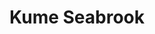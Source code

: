 ---
layout: place
title: Kume Seabrook
permalink: /new-hampshire/seabrook/kume-seabrook.html
stateAbbr: NH
stateName: New Hampshire
cityName: Seabrook
seo:
  type: restaurant
  links: null
place_id: ChIJW3jPU1fm4okRW1K6rZPhiSQ
photos:
  - name: >-
      places/ChIJW3jPU1fm4okRW1K6rZPhiSQ/photos/AeeoHcKrmOP-3xT8h0wuJ0FFKj0InAMfCYP3amkDtUcgu4oX6-IfEPcAWlNdHV0eFrqJNZowGG3j0YHlkh_gpFpkilpkkLC51CDVyjGJnf0_zN7JhTut4TkDBEeJAhAvmcGxwtzEQ-KffNP96SIgoRx6YYQGqpx7TgAEjOft7XP0-j7xEonohIQBMt26Z3e_0RDA-ftZ64MMRfin0IDhA6SoDOZNH4PjaGcsWViLsU8bbkiNOPMNXRs-rWw-2p3K9sHMSaBkOkcqDbD2nq3cQO_wrNualEDJzMVSfWRtQ-uyLLVRVQ
    widthPx: 4800
    heightPx: 3200
    authorAttributions:
      - displayName: Kume Seabrook
        uri: https://maps.google.com/maps/contrib/110233356666943994561
        photoUri: >-
          https://lh3.googleusercontent.com/a-/ALV-UjXkpOisPcxppwj6_LzH1znpdGlTzV6JN7JZeD0Cmphs5AzfmtE=s100-p-k-no-mo
    flagContentUri: >-
      https://www.google.com/local/imagery/report/?cb_client=maps_api_places.places_api&image_key=!1e10!2sAF1QipMaAQBJreZAuT6AWM6kZl_WtLCstNMcQ8jIxprU&hl=en-US
    googleMapsUri: >-
      https://www.google.com/maps/place//data=!3m4!1e2!3m2!1sAF1QipMaAQBJreZAuT6AWM6kZl_WtLCstNMcQ8jIxprU!2e10!4m2!3m1!1s0x89e2e65753cf785b:0x2489e193adba525b
  - name: >-
      places/ChIJW3jPU1fm4okRW1K6rZPhiSQ/photos/AeeoHcI0scb_v1NV7MI7CIjdinyw1NdMRHY8mS0aZSz5wRuLzp9Eur0_x-t4iX4mVLNHc0aE7NvTN-_-rMCG2jimtQQ3fV4bjxBm1UkDOODxu-4mGpHpDertkKjkejVGWFuwZCytY7norw11EsjkVsn0Qlhk3KtAt1BEoyq7WJldMf6HBk6u8-ErdSEJU5eMFnknY1bNkCcK5CgaVLyvN7v7Z9IdgHE6L_rzXpLiZJdXkzggb6hUvkoeR8Hu7lw9E0qYuYDnQJWToG7DHF0rSRzv_7GAOr7cG-wekg9rPHQdjpFkFA
    widthPx: 1702
    heightPx: 1276
    authorAttributions:
      - displayName: Kume Seabrook
        uri: https://maps.google.com/maps/contrib/110233356666943994561
        photoUri: >-
          https://lh3.googleusercontent.com/a-/ALV-UjXkpOisPcxppwj6_LzH1znpdGlTzV6JN7JZeD0Cmphs5AzfmtE=s100-p-k-no-mo
    flagContentUri: >-
      https://www.google.com/local/imagery/report/?cb_client=maps_api_places.places_api&image_key=!1e10!2sAF1QipNUQZlOv5wBWJGPs76SNgRv0_fijcKGIlfnybA4&hl=en-US
    googleMapsUri: >-
      https://www.google.com/maps/place//data=!3m4!1e2!3m2!1sAF1QipNUQZlOv5wBWJGPs76SNgRv0_fijcKGIlfnybA4!2e10!4m2!3m1!1s0x89e2e65753cf785b:0x2489e193adba525b
  - name: >-
      places/ChIJW3jPU1fm4okRW1K6rZPhiSQ/photos/AeeoHcLxhXmOUXiHhLC0LSHzGy9TJqbsm3uT3oHafNLuWHMbGJeLAXfY9_yf3m3vY4zqrYwxDQsQAYTuT-D6gb3BpGdlyDCUW-UTaq3wLfEcXYnRVEJOVQB2Ksee0Xo_fpH0sDdsQlQQYQWoBvyc1pibRbSMTdR7HfWDONFFVOG-eEYXgxCOmpH94vqJF5b75BAwBv6DvyvBpV3s88deO2HVoxZpSgr672oAMVA7YIJCKwdla1pQTuKIU23MOdGDem7mqjYkuc9S3e2ZSSc5s5vYBCzhflnoiFLqnzIu5snELqMYi620pbVJpI770fpbbDsIW6ol5NRhp_GULsbdEGjg-KWlBY2mq775veKadMDislrJOIXqzbi-ONLSRThxrql3dgbP-FFkR1H7WxH3eSD6XWfFDbhzE8O94XQb5f4j4v9O4gY4
    widthPx: 3024
    heightPx: 4032
    authorAttributions:
      - displayName: Brittni May
        uri: https://maps.google.com/maps/contrib/112293949235438992249
        photoUri: >-
          https://lh3.googleusercontent.com/a-/ALV-UjXy-YaP1YpRu68SE7PR-UHFEfujliUWkutIi9eAwnWvymn8zDNf=s100-p-k-no-mo
    flagContentUri: >-
      https://www.google.com/local/imagery/report/?cb_client=maps_api_places.places_api&image_key=!1e10!2sCIHM0ogKEICAgIDuq9-1hgE&hl=en-US
    googleMapsUri: >-
      https://www.google.com/maps/place//data=!3m4!1e2!3m2!1sCIHM0ogKEICAgIDuq9-1hgE!2e10!4m2!3m1!1s0x89e2e65753cf785b:0x2489e193adba525b
  - name: >-
      places/ChIJW3jPU1fm4okRW1K6rZPhiSQ/photos/AeeoHcIDYnCFtok2lV8zqOSLICVNy02ki4JwJjAQZshnOvTf01Wv-mX9EnChmcHUlTYn4VB7LFj0QhK_oSB6nm8viy-8aHZujzqG4ER-JM9mRu6ha_VPUjh9wVdFihyYCs4tKB_vWtIXTPcn5Yu0cU8ze4hkLVQB6zjVycIa72-fBx-KSrYe2X-RiI3PmGDPg5l3x5EDQnKjXlohaPFLgzLe3G1iqCN0hrIwB27MS7JrtDKdNhnzoiNhw0y-BJ4zPv-bfNvoeXXrVhfXjtoTVPWhFHlPoGArYu1LoXn5QvEopOJvAjWag3DvvFXq1ck0AdkmjM-l6RJmFSPIJNA_7bJ3OUccp72Zksy8IZvGvQiFcsuTgMk0iQ-tZgQWlW5GNke3yik_Lv8aNmlyUpalfTvn7Fq2LZVIgRmyVv3AFMgHk2sAU4c
    widthPx: 3072
    heightPx: 4080
    authorAttributions:
      - displayName: Sebastian Gonzalez
        uri: https://maps.google.com/maps/contrib/102854260078655547483
        photoUri: >-
          https://lh3.googleusercontent.com/a-/ALV-UjXfnPUBmPS6RtoFgGNsnfwappRCN43BKDoIjvAad-ofQGsB4R5a=s100-p-k-no-mo
    flagContentUri: >-
      https://www.google.com/local/imagery/report/?cb_client=maps_api_places.places_api&image_key=!1e10!2sCIHM0ogKEICAgIDT05iSygE&hl=en-US
    googleMapsUri: >-
      https://www.google.com/maps/place//data=!3m4!1e2!3m2!1sCIHM0ogKEICAgIDT05iSygE!2e10!4m2!3m1!1s0x89e2e65753cf785b:0x2489e193adba525b
  - name: >-
      places/ChIJW3jPU1fm4okRW1K6rZPhiSQ/photos/AeeoHcI4FYr7fXjTQxMI9mJqI4O4f1r6NsH2vi549sQHhpMM8BODXV7T298EgiVSh3afU1_USsnsQeH3l8_nz22jP_u9J84HgVIEYzCxG7bIZDuYMmZc-oT8TbhMtHunUQWseiM-fpiLhg0sl7mfUDphbFqCMDwnKMa8_hIKZGyCrBB5LuOAjERCvnaaRokTgPZtRWZ-u-e1T0L79CYtsJJCZAJ1tBk399ck-hDSkRCZDPUg6XipunXXRP8kBtYZbJvtbkRlArHvGMqHV-AHcuSAtNyeOk0hIG5ZEE9O--XVJqUWp0etxsew_BMy4znmYCwhyc2HyOisWNvY56MHQ4Lk-0rSCcvMgU5CUH05DXe9XdMGR0xVqQXZNq6EKck2YgEthFRmKFl66Ty-PXnRRoZGCoBL9WL-2r2eSAJDuRrsewI82H_P
    widthPx: 4032
    heightPx: 3024
    authorAttributions:
      - displayName: Chaz
        uri: https://maps.google.com/maps/contrib/109008545690681000275
        photoUri: >-
          https://lh3.googleusercontent.com/a-/ALV-UjUSG_cRYMbZcnMQW0kviEBEdMVJDoZTHvwfIOE3WBmTgvkPr0wL=s100-p-k-no-mo
    flagContentUri: >-
      https://www.google.com/local/imagery/report/?cb_client=maps_api_places.places_api&image_key=!1e10!2sCIHM0ogKEICAgICF25ucqwE&hl=en-US
    googleMapsUri: >-
      https://www.google.com/maps/place//data=!3m4!1e2!3m2!1sCIHM0ogKEICAgICF25ucqwE!2e10!4m2!3m1!1s0x89e2e65753cf785b:0x2489e193adba525b
  - name: >-
      places/ChIJW3jPU1fm4okRW1K6rZPhiSQ/photos/AeeoHcJ_d-PA1Sa6eLZeDkLg-2Ethxj35wk2pCrSH89wjJXNxlK_-xN3_DxkW5qp8YBvJP_NDLreMgBTuH0hPF89DbusHK1A3B8JD_ziG1tdaZsFhfP7dUR8n3X6dnkt_JenLhHu4cjY3gMxLQ9tw2Zhv0nvNuHzgG2TCK_yqabx0J0FBUmU_aoNlDsHUOI_HPngZgcsDQDpdnxTEB5yGe_AjJzOT_u9EKlQull9Awe3rWtrbI3fR4QH14VjSMvMl9xmPcb8NcAd7_7gb3HQ5HkDiVhX4EgXw6BQ5CM3pncTtJWy85GfFyEito_lmRMwrgRby_NyWVPXpbWaZht5yxz1JviRr7rYeMk82q-mEoLPdpMu5JOdQDfZ9b-8_VHDDddQRzPbmp4n-vWluPe5pt6m4V39j5aOTy_Rt7zLua_OA0xcmZz3
    widthPx: 4080
    heightPx: 3072
    authorAttributions:
      - displayName: Chad Fillion
        uri: https://maps.google.com/maps/contrib/117651351357971462853
        photoUri: >-
          https://lh3.googleusercontent.com/a-/ALV-UjVZ8qwz5h46P3AnQ_SU_aF-Zgz6VBo9EUZKZ36a1r7dKOlnmLNc=s100-p-k-no-mo
    flagContentUri: >-
      https://www.google.com/local/imagery/report/?cb_client=maps_api_places.places_api&image_key=!1e10!2sCIHM0ogKEICAgIDr3JmSvAE&hl=en-US
    googleMapsUri: >-
      https://www.google.com/maps/place//data=!3m4!1e2!3m2!1sCIHM0ogKEICAgIDr3JmSvAE!2e10!4m2!3m1!1s0x89e2e65753cf785b:0x2489e193adba525b
  - name: >-
      places/ChIJW3jPU1fm4okRW1K6rZPhiSQ/photos/AeeoHcKG8Q-sV_6Lg5CzBbsKQEkYeb1lgOps42k8iNYOXs_ndOUjOI2wQFNCd8Jba_yWvdaR7dXcrP4CtTDUBDc89_aO-Yjynl83UVn4pxuGO8eSQhvGvqxNm8txIV21y30EpEpSVND0rhPHChJX_Wa5dy4yu-uaGHf1kdZHhM-Qnj0XphKLvKzdHP6uw00_jLW1oVMHFrbsPUlAJ3nLo8UK5HJXETDw3xewWype1R8eLiJ9WnWexKNLm6Bp2rh6MMw4kK4VKCGWonL4zsfqAa48s9bkLhoCsny4vW0_PLLoSowPvNSrpmLSuOLTIk2BdHdYJ6bhwK74Zjoo93HiTILI8_skmPxCRtLmMwKSufw1t8i0W0uIBFPXJ0RtiXSqSqzCouln53gA2ELqqsAZD8PkmrYu3Iizbrcu1gojtr2Y6c6HV5VS
    widthPx: 3024
    heightPx: 4032
    authorAttributions:
      - displayName: Kathy Dwyer
        uri: https://maps.google.com/maps/contrib/106375355894166479060
        photoUri: >-
          https://lh3.googleusercontent.com/a-/ALV-UjU3VCrPqUCjtLpp8SvE8JM1pDijbx7yQNN76PByuBgfFN45QMgC7g=s100-p-k-no-mo
    flagContentUri: >-
      https://www.google.com/local/imagery/report/?cb_client=maps_api_places.places_api&image_key=!1e10!2sCIHM0ogKEICAgICj-J7-2wE&hl=en-US
    googleMapsUri: >-
      https://www.google.com/maps/place//data=!3m4!1e2!3m2!1sCIHM0ogKEICAgICj-J7-2wE!2e10!4m2!3m1!1s0x89e2e65753cf785b:0x2489e193adba525b
  - name: >-
      places/ChIJW3jPU1fm4okRW1K6rZPhiSQ/photos/AeeoHcL5zQ6-vuavRq1Qn4OmJC004qKSPa-8PVIazKBSxWPx92O8QLw-4dkdzl2W1-FryqSl3trBnYlu9I-N6yxCxaS-HBWPLxgmcjtCiT80HTiXYBoifG4QivRWDDklqEms49MzQcCI7uN-Afb33H9WFjd7SAJVKbPb4R9vXZ_xzTincea0M_jbFpAhBPfnwHht-SPNNM6yUsBn41b8ZqU7tZJNxEPgT4udqgk9xub17WGRML6yKVVtaBh5lUhLcH4GRRa6LFEJDWBlQzZyY650dUPlq9JcgcWjW6D5VktvmXrTlHcLxj8vtLRLWDc8hCt3uPw7MrlHa512mGMcpRJQ99CQEJ6uZf6fLdWnLTkl0mp9J4WsL08JAfkdcweMFkspUwIkBbgp9gIDa6PqP2-5iaZ-tb7w4S7mz8T_gevADCX3GSM
    widthPx: 4032
    heightPx: 3024
    authorAttributions:
      - displayName: Marybeth Lensel
        uri: https://maps.google.com/maps/contrib/102604795848866127998
        photoUri: >-
          https://lh3.googleusercontent.com/a-/ALV-UjWTfesurE4KWBuYQ_NHiTC7NUU2V9EFZM6dWzhDbF6fb8PVdM4=s100-p-k-no-mo
    flagContentUri: >-
      https://www.google.com/local/imagery/report/?cb_client=maps_api_places.places_api&image_key=!1e10!2sCIHM0ogKEICAgIDJ3Jr68wE&hl=en-US
    googleMapsUri: >-
      https://www.google.com/maps/place//data=!3m4!1e2!3m2!1sCIHM0ogKEICAgIDJ3Jr68wE!2e10!4m2!3m1!1s0x89e2e65753cf785b:0x2489e193adba525b
  - name: >-
      places/ChIJW3jPU1fm4okRW1K6rZPhiSQ/photos/AeeoHcKGGZmokHA07gzN6vaY9r-DSm_80iQnPzjuEF-aFVSxPZlJ9Q8veAAzO5_q-I2oYJeljEN_AqDBznHz3RyxXW75lMaGGy1LkOQ9_Wag6gzIXUdrESdFNzd4nf7XS2IJrnyi89l_jBUcgNqRZcU7Um8FBjPePPPnz_3Z_YizV56j2wGw4k3OPk1YkJtum96FsMqTeKa58aOGRwL8cKbGgu6MASFP-ap57QSxecVBHxItEspxzRpHyZ8HX_RgxxiydFv7cE1KZr3at6TNmVtsOQAGEFfxN9M3ElmS5_f0El4KSFYgy0DbbTbrPGJcodUisFoG5H1bUqxO_EmdiJO_U0J36IRLrXqmq8XTRF2nSfUkTmg4pucqMbWDbtLel2i2yhBqzs5BqUmnaMAatzBRqJjyLXfVv-kO1cjg58PnJQZAsG48
    widthPx: 4000
    heightPx: 3000
    authorAttributions:
      - displayName: Alex Kobyakov
        uri: https://maps.google.com/maps/contrib/101202662718856822286
        photoUri: >-
          https://lh3.googleusercontent.com/a/ACg8ocIzShdn4wcU-rxDaekbr3ML0eP0TJtWHH5WQeb5YITwJbbjTQ=s100-p-k-no-mo
    flagContentUri: >-
      https://www.google.com/local/imagery/report/?cb_client=maps_api_places.places_api&image_key=!1e10!2sCIHM0ogKEICAgIDatPav4gE&hl=en-US
    googleMapsUri: >-
      https://www.google.com/maps/place//data=!3m4!1e2!3m2!1sCIHM0ogKEICAgIDatPav4gE!2e10!4m2!3m1!1s0x89e2e65753cf785b:0x2489e193adba525b
  - name: >-
      places/ChIJW3jPU1fm4okRW1K6rZPhiSQ/photos/AeeoHcLkIdoLyihT2MYh5ayNCcDRFKwgU87v5F7p66zbxAFxy_zczg_lIN6-tPnhnE_fk6w7XOuj6w5aR2yyZq3C-3DOihfuohu91O5TSfdsr6vcdJ4y2L55i7bnsrVlh5yOU4E0Ev1rylRFfH6vVBgXDXsJptqHh6ZlwD0TzUPXP2V1zpcYpcRmF_d8EjkUMBh8Z12U8SHmrIsD90zryufLGC5i0aa8yuhPIgrCgmNwBvG1WbYtuurHQ13UArnzm_un69lqMZZYFt71td_Lj9aLer7YBdT0kAeZ3j_1d5xx6DmWlsqaFO_TX_YFHK_0B9uaCBHpaz070CizzePiCAhdFE1O6MTG1qkU3TI-cY5TtIbR40XjdlR677EXA8_w6ro5s61486lGCKoKS3ESeMwjH4dTmbDysD7W-HBZsAtpGPgung
    widthPx: 4080
    heightPx: 3072
    authorAttributions:
      - displayName: Chad Fillion
        uri: https://maps.google.com/maps/contrib/117651351357971462853
        photoUri: >-
          https://lh3.googleusercontent.com/a-/ALV-UjVZ8qwz5h46P3AnQ_SU_aF-Zgz6VBo9EUZKZ36a1r7dKOlnmLNc=s100-p-k-no-mo
    flagContentUri: >-
      https://www.google.com/local/imagery/report/?cb_client=maps_api_places.places_api&image_key=!1e10!2sCIHM0ogKEICAgIDr3JmSPA&hl=en-US
    googleMapsUri: >-
      https://www.google.com/maps/place//data=!3m4!1e2!3m2!1sCIHM0ogKEICAgIDr3JmSPA!2e10!4m2!3m1!1s0x89e2e65753cf785b:0x2489e193adba525b
address: 570 Lafayette Rd, Seabrook, NH 03874, USA
street: 570 Lafayette Rd
city: Seabrook
state: NH
zip: '03874'
country: USA
neighborhood: null
latitude: '42.891664'
longitude: '-70.870981'
accessibility_options:
  wheelchairAccessibleParking: true
  wheelchairAccessibleRestroom: true
  wheelchairAccessibleSeating: true
business_status: OPERATIONAL
name: Kume Seabrook
google_maps_links:
  directionsUri: >-
    https://www.google.com/maps/dir//''/data=!4m7!4m6!1m1!4e2!1m2!1m1!1s0x89e2e65753cf785b:0x2489e193adba525b!3e0
  placeUri: https://maps.google.com/?cid=2632883481565876827
  writeAReviewUri: >-
    https://www.google.com/maps/place//data=!4m3!3m2!1s0x89e2e65753cf785b:0x2489e193adba525b!12e1
  reviewsUri: >-
    https://www.google.com/maps/place//data=!4m4!3m3!1s0x89e2e65753cf785b:0x2489e193adba525b!9m1!1b1
  photosUri: >-
    https://www.google.com/maps/place//data=!4m3!3m2!1s0x89e2e65753cf785b:0x2489e193adba525b!10e5
primary_type: Restaurant
opening_hours:
  regular: null
  current: null
secondary_opening_hours:
  regular:
    weekdayDescriptions: null
    type: null
  current:
    weekdayDescriptions: null
    type: null
phone: null
price_level: null
price_range: null
rating: null
rating_count: 0
website: null
description: >-
  Discover Kume Seabrook in Seabrook, NH$$$Kume Seabrook in Seabrook, NH, stands
  out as a welcoming spot for enjoying fresh sushi and Japanese-inspired meals
  in a relaxed environment. This restaurant specializes in a variety of sushi
  options alongside hibachi-style dishes, making it a go-to choice for those
  seeking authentic Japanese flavors in a casual setting. With accessibility
  features like wheelchair-friendly parking and seating, it ensures a
  comfortable experience for all visitors looking for sushi restaurants nearby.
  The menu highlights high-quality ingredients that bring out the best in
  traditional entrees, appealing to anyone exploring top-rated Japanese places
  in the area. Whether you're in the mood for a quick bite or a full dining
  experience, this location combines simplicity with flavorful options to
  satisfy sushi enthusiasts.
generative_summary: >-
  Discover Kume Seabrook in Seabrook, NH$$$Kume Seabrook in Seabrook, NH, stands
  out as a welcoming spot for enjoying fresh sushi and Japanese-inspired meals
  in a relaxed environment. This restaurant specializes in a variety of sushi
  options alongside hibachi-style dishes, making it a go-to choice for those
  seeking authentic Japanese flavors in a casual setting. With accessibility
  features like wheelchair-friendly parking and seating, it ensures a
  comfortable experience for all visitors looking for sushi restaurants nearby.
  The menu highlights high-quality ingredients that bring out the best in
  traditional entrees, appealing to anyone exploring top-rated Japanese places
  in the area. Whether you're in the mood for a quick bite or a full dining
  experience, this location combines simplicity with flavorful options to
  satisfy sushi enthusiasts.
generative_disclosure: Summarized by AI using the Grok-3-Mini model.
reviews: null
review_summary: >-
  What Customers Are Saying$$$Visitors to this sushi spot often rave about the
  fresh and well-prepared dishes that make it a standout choice for Japanese
  cuisine lovers. Many appreciate the casual vibe and attentive service that
  enhance the overall meal, helping it earn praise as a reliable option for
  groups or individuals searching for sushi close to them. Feedback frequently
  highlights the variety of options, with comments noting how the flavors feel
  authentic and satisfying without overwhelming the palate. While some mention
  minor waits during peak times, the general consensus leans positive,
  emphasizing the value and taste that keep people coming back for more.
  Overall, it's clear that this place holds up as a solid pick for anyone
  craving top-rated sushi, offering an enjoyable experience that balances
  quality with approachability.
review_disclosure: Summarized by AI using the Grok-3-Mini model.
parking_options: null
payment_options: null
allow_dogs: null
curbside_pickup: null
delivery: null
dine_in: null
good_for_children: null
good_for_groups: null
good_for_sports: null
live_music: null
menu_for_children: null
outdoor_seating: null
reservable: null
restroom: null
serves_beer: null
serves_breakfast: null
serves_brunch: null
serves_cocktails: null
serves_coffee: null
serves_dinner: null
serves_dessert: null
serves_lunch: null
serves_vegetarian_food: null
serves_wine: null
takeout: null
update_category: pro
places_description: null

---